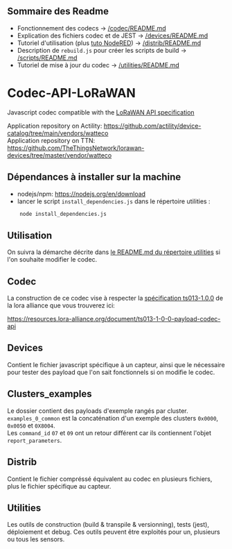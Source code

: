 ## Sommaire des Readme
 - Fonctionnement des codecs → [/codec/README.md](/codec/README.md)
 - Explication des fichiers codec et de JEST → [/devices/README.md](/devices/README.md)
 - Tutoriel d'utilisation (plus [tuto NodeRED](/distrib/README.md#utilisation-de-lapi-codec-watteco-avec-nodered-130)) → [/distrib/README.md](/distrib/README.md#français)
 - Description de `rebuild.js` pour créer les scripts de build → [/scripts/README.md](/scripts/README.md)
 - Tutoriel de mise à jour du codec → [/utilities/README.md](/utilities/README.md)

# Codec-API-LoRaWAN
Javascript codec compatible with the [LoRaWAN API specification](https://resources.lora-alliance.org/home/ts013-1-0-0-payload-codec-api)

Application repository on Actility: https://github.com/actility/device-catalog/tree/main/vendors/watteco  
Application repository on TTN: https://github.com/TheThingsNetwork/lorawan-devices/tree/master/vendor/watteco

## Dépendances à installer sur la machine

- nodejs/npm: https://nodejs.org/en/download
- lancer le script `install_dependencies.js` dans le répertoire utilities : 

```bash
    node install_dependencies.js
```

## Utilisation

On suivra la démarche décrite dans [le README.md du répertoire utilities](/utilities/README.md) si l'on souhaite modifier le codec.

## Codec

La construction de ce codec vise à respecter la [spécification ts013-1.0.0](https://resources.lora-alliance.org/home/ts013-1-0-0-payload-codec-api) de la lora alliance que vous trouverez ici:  

https://resources.lora-alliance.org/document/ts013-1-0-0-payload-codec-api  

## Devices

Contient le fichier javascript spécifique à un capteur, ainsi que le nécessaire pour tester des payload que l'on sait fonctionnels si on modifie le codec.  

## Clusters_examples

Le dossier contient des payloads d'exemple rangés par cluster.  
`examples_0_common` est la concaténation d'un exemple des clusters `0x0000`, `0x0050` et `0X8004`.  
Les `command_id` `07` et `09` ont un retour différent car ils contiennent l'objet `report_parameters`.  

## Distrib

Contient le fichier compréssé équivalent au codec en plusieurs fichiers, plus le fichier spécifique au capteur.  

## Utilities

Les outils de construction (build & transpile & versionning), tests (jest), déploiement et debug. Ces outils peuvent être exploités pour un, plusieurs ou tous les sensors.
